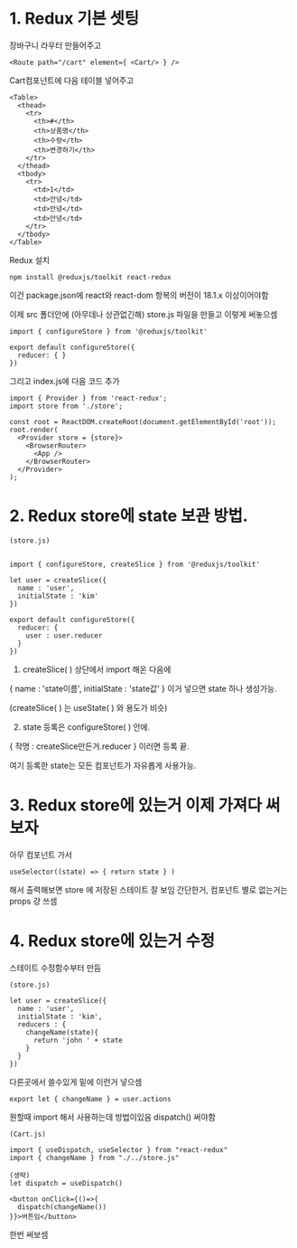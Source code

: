 # 1. Redux 기본 셋팅
장바구니 라우터 만들어주고
```
<Route path="/cart" element={ <Cart/> } />
```
Cart컴포넌트에 다음 테이블 넣어주고
```
<Table>
  <thead>
    <tr>
      <th>#</th>
      <th>상품명</th>
      <th>수량</th>
      <th>변경하기</th>
    </tr>
  </thead>
  <tbody>
    <tr>
      <td>1</td>
      <td>안녕</td>
      <td>안녕</td>
      <td>안녕</td>
    </tr>
  </tbody>
</Table>
```

Redux 설치
```
npm install @reduxjs/toolkit react-redux
```
이건 package.json에 react와 react-dom 항복의 버전이 18.1.x 이상이어야함


이제 src 폴더안에 (아무데나 상관없긴해) store.js 파일을 만들고 이렇게 써놓으셈
```
import { configureStore } from '@reduxjs/toolkit'

export default configureStore({
  reducer: { }
})
```

그리고 index.js에 다음 코드 추가
```
import { Provider } from 'react-redux';
import store from './store';

const root = ReactDOM.createRoot(document.getElementById('root'));
root.render(
  <Provider store = {store}>
    <BrowserRouter>
      <App />
    </BrowserRouter>
  </Provider>
);
```

# 2. Redux store에 state 보관 방법.
```
(store.js)


import { configureStore, createSlice } from '@reduxjs/toolkit'

let user = createSlice({
  name : 'user',
  initialState : 'kim'
})

export default configureStore({
  reducer: {
    user : user.reducer
  }
}) 
```
1. createSlice( ) 상단에서 import 해온 다음에 

{ name : 'state이름', initialState : 'state값' } 이거 넣으면 state 하나 생성가능. 

(createSlice( ) 는 useState( ) 와 용도가 비슷)

 

2. state 등록은 configureStore( ) 안에.

{ 작명 : createSlice만든거.reducer } 이러면 등록 끝. 

여기 등록한 state는 모든 컴포넌트가 자유롭게 사용가능. 

# 3. Redux store에 있는거 이제 가져다 써보자
아무 컴포넌트 가서 
```
useSelector((state) => { return state } )
```
 해서 출력해보면 store 에 저장된 스테이트 잘 보임
간단한거, 컴포넌트 별로 없는거는 props 걍 쓰셈


# 4. Redux store에 있는거 수정

스테이트 수정함수부터 만듬
```
(store.js)

let user = createSlice({
  name : 'user',
  initialState : 'kim',
  reducers : {
    changeName(state){
      return 'john ' + state
    }
  }
})
```

다른곳에서 쓸수있게 밑에 이런거 넣으셈
```
export let { changeName } = user.actions
```

원할때 import 해서 사용하는데 방법이있음 dispatch() 써야함
```
(Cart.js)

import { useDispatch, useSelector } from "react-redux"
import { changeName } from "./../store.js"

(생략)
let dispatch = useDispatch()

<button onClick={()=>{
  dispatch(changeName())
}}>버튼임</button>
```

한번 써보셈
